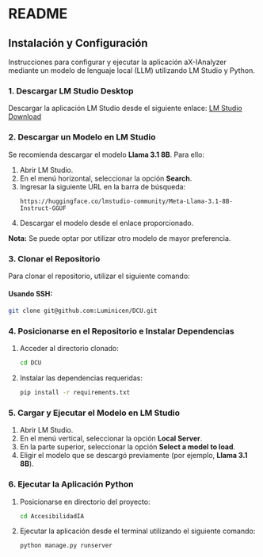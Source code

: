 # README

## Instalación y Configuración

Instrucciones para configurar y ejecutar la aplicación aX-IAnalyzer mediante un modelo de lenguaje local (LLM) utilizando LM Studio y Python.

### 1. Descargar LM Studio Desktop

Descargar la aplicación LM Studio desde el siguiente enlace:
[LM Studio Download](https://lmstudio.ai/download)

### 2. Descargar un Modelo en LM Studio

Se recomienda descargar el modelo **Llama 3.1 8B**. Para ello:

1. Abrir LM Studio.
2. En el menú horizontal, seleccionar la opción **Search**.
3. Ingresar la siguiente URL en la barra de búsqueda:
   ```
   https://huggingface.co/lmstudio-community/Meta-Llama-3.1-8B-Instruct-GGUF
   ```
4. Descargar el modelo desde el enlace proporcionado.

**Nota:** Se puede optar por utilizar otro modelo de mayor preferencia.

### 3. Clonar el Repositorio

Para clonar el repositorio, utilizar el siguiente comando:

#### Usando SSH:
```bash
git clone git@github.com:Luminicen/DCU.git
```

### 4. Posicionarse en el Repositorio e Instalar Dependencias

1. Acceder al directorio clonado:
   ```bash
   cd DCU
   ```

2. Instalar las dependencias requeridas:
   ```bash
   pip install -r requirements.txt
   ```

### 5. Cargar y Ejecutar el Modelo en LM Studio

1. Abrir LM Studio.
2. En el menú vertical, seleccionar la opción **Local Server**.
3. En la parte superior, seleccionar la opción **Select a model to load**.
4. Eligir el modelo que se descargó previamente (por ejemplo, **Llama 3.1 8B**).

### 6. Ejecutar la Aplicación Python

1. Posicionarse en directorio del proyecto:
   ```bash
   cd AccesibilidadIA
   ```

2. Ejecutar la aplicación desde el terminal utilizando el siguiente comando:
   ```bash
   python manage.py runserver
   ```


